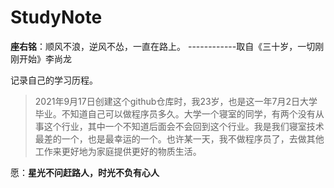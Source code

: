 # StudyNote

**座右铭**：顺风不浪，逆风不怂，一直在路上。                                           ------------取自《三十岁，一切刚刚开始》李尚龙

记录自己的学习历程。

> 2021年9月17日创建这个github仓库时，我23岁，也是这一年7月2日大学毕业。不知道自己可以做程序员多久。大学一个寝室的同学，有两个没有从事这个行业，其中一个不知道后面会不会回到这个行业。我是我们寝室技术最差的一个，也是最幸运的一个。也许某一天，我不做程序员了，去做其他工作来更好地为家庭提供更好的物质生活。

愿：**星光不问赶路人，时光不负有心人**

